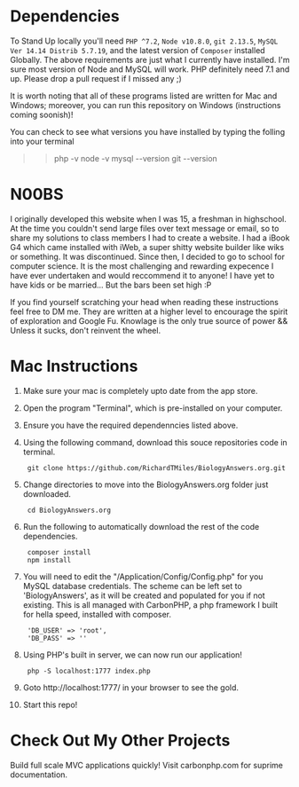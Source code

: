 # Dependencies

To Stand Up locally you'll need `PHP ^7.2`, `Node v10.8.0`, `git 2.13.5`, `MySQL Ver 14.14 Distrib 5.7.19`, and the latest version of `Composer` installed Globally. The above requirements are just what I currently have installed. I'm sure most version of Node and MySQL will work. PHP definitely need 7.1 and up. Please drop a pull request if I missed any ;)

It is worth noting that all of these programs listed are written for Mac and Windows; moreover, you can run this repository on Windows (instructions coming soonish)! 

You can check to see what versions you have installed by typing the folling into your terminal 

>> php -v
>> node -v
>> mysql --version
>> git --version

# N00BS

I originally developed this website when I was 15, a freshman in highschool. At the time you couldn't send large files over text message or email, so to share my solutions to class members I had to create a website. I had a iBook G4 which came installed with iWeb, a super shitty website builder like wiks or something. It was discontinued. Since then, I decided to go to school for computer science. It is the most challenging and rewarding expecence I have ever undertaken and would reccommend it to anyone! I have yet to have kids or be married... But the bars been set high :P

If you find yourself scratching your head when reading these instructions feel free to DM me. They are written at a higher level to encourage the spirit of exploration and Google Fu. Knowlage is the only true source of power && Unless it sucks, don't reinvent the wheel. 

# Mac Instructions

1) Make sure your mac is completely upto date from the app store.

2) Open the program "Terminal", which is pre-installed on your computer.

3) Ensure you have the required dependenncies listed above.

4) Using the following command, download this souce repositories code in terminal.

        git clone https://github.com/RichardTMiles/BiologyAnswers.org.git

5) Change directories to move into the BiologyAnswers.org folder just downloaded.
        
        cd BiologyAnswers.org

6) Run the following to automatically download the rest of the code dependencies. 
        
        composer install
        npm install

7) You will need to edit the "/Application/Config/Config.php" for you MySQL database credentials. The scheme can be left set to 'BiologyAnswers', as it will be created and populated for you if not existing. This is all managed with CarbonPHP, a php framework I built for hella speed, installed with composer. 
        
        'DB_USER' => 'root',                
        'DB_PASS' => ''
      
8) Using PHP's built in server, we can now run our application!

        php -S localhost:1777 index.php

9) Goto http://localhost:1777/ in your browser to see the gold.

10) Start this repo!


# Check Out My Other Projects 

Build full scale MVC applications quickly!
Visit carbonphp.com for suprime documentation.
